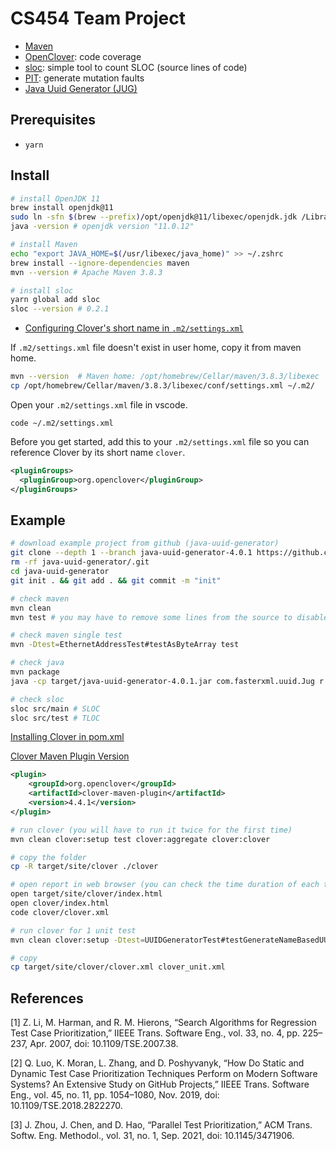 # CS454 Team Project

- [Maven](https://maven.apache.org/guides/getting-started/maven-in-five-minutes.html)
- [OpenClover](https://openclover.org/doc/manual/latest/maven--user-guide.html): code coverage
- [sloc](https://github.com/flosse/sloc): simple tool to count SLOC (source lines of code)
- [PIT](http://pitest.org/): generate mutation faults
- [Java Uuid Generator (JUG)](https://github.com/cowtowncoder/java-uuid-generator)

## Prerequisites

- `yarn`

## Install

```bash
# install OpenJDK 11
brew install openjdk@11
sudo ln -sfn $(brew --prefix)/opt/openjdk@11/libexec/openjdk.jdk /Library/Java/JavaVirtualMachines/openjdk.jdk
java -version # openjdk version "11.0.12"

# install Maven
echo "export JAVA_HOME=$(/usr/libexec/java_home)" >> ~/.zshrc
brew install --ignore-dependencies maven
mvn --version # Apache Maven 3.8.3

# install sloc
yarn global add sloc
sloc --version # 0.2.1
```

- [Configuring Clover's short name in `.m2/settings.xml`](https://openclover.org/doc/manual/latest/maven--basic-usage.html)

If `.m2/settings.xml` file doesn't exist in user home, copy it from maven home.

```bash
mvn --version  # Maven home: /opt/homebrew/Cellar/maven/3.8.3/libexec
cp /opt/homebrew/Cellar/maven/3.8.3/libexec/conf/settings.xml ~/.m2/
```

Open your `.m2/settings.xml` file in vscode.

```
code ~/.m2/settings.xml
```

Before you get started, add this to your `.m2/settings.xml` file so you can reference Clover by its short name `clover`.

```xml
<pluginGroups>
  <pluginGroup>org.openclover</pluginGroup>
</pluginGroups>
```

## Example

```bash
# download example project from github (java-uuid-generator)
git clone --depth 1 --branch java-uuid-generator-4.0.1 https://github.com/cowtowncoder/java-uuid-generator.git
rm -rf java-uuid-generator/.git
cd java-uuid-generator
git init . && git add . && git commit -m "init"

# check maven
mvn clean
mvn test # you may have to remove some lines from the source to disable false alarms.

# check maven single test
mvn -Dtest=EthernetAddressTest#testAsByteArray test

# check java
mvn package
java -cp target/java-uuid-generator-4.0.1.jar com.fasterxml.uuid.Jug r

# check sloc
sloc src/main # SLOC
sloc src/test # TLOC
```

[Installing Clover in pom.xml](https://openclover.org/doc/manual/latest/maven--basic-usage.html)

[Clover Maven Plugin Version](https://search.maven.org/artifact/org.openclover/clover-maven-plugin)

```xml
<plugin>
    <groupId>org.openclover</groupId>
    <artifactId>clover-maven-plugin</artifactId>
    <version>4.4.1</version>
</plugin>
```

```bash
# run clover (you will have to run it twice for the first time)
mvn clean clover:setup test clover:aggregate clover:clover

# copy the folder
cp -R target/site/clover ./clover

# open report in web browser (you can check the time duration of each test)
open target/site/clover/index.html
open clover/index.html
code clover/clover.xml

# run clover for 1 unit test
mvn clean clover:setup -Dtest=UUIDGeneratorTest#testGenerateNameBasedUUIDNameSpaceAndName test clover:aggregate clover:clover

# copy
cp target/site/clover/clover.xml clover_unit.xml
```

## References

[1] Z. Li, M. Harman, and R. M. Hierons, “Search Algorithms for Regression Test Case Prioritization,” IIEEE Trans. Software Eng., vol. 33, no. 4, pp. 225–237, Apr. 2007, doi: 10.1109/TSE.2007.38.

[2] Q. Luo, K. Moran, L. Zhang, and D. Poshyvanyk, “How Do Static and Dynamic Test Case Prioritization Techniques Perform on Modern Software Systems? An Extensive Study on GitHub Projects,” IIEEE Trans. Software Eng., vol. 45, no. 11, pp. 1054–1080, Nov. 2019, doi: 10.1109/TSE.2018.2822270.

[3] J. Zhou, J. Chen, and D. Hao, “Parallel Test Prioritization,” ACM Trans. Softw. Eng. Methodol., vol. 31, no. 1, Sep. 2021, doi: 10.1145/3471906.
